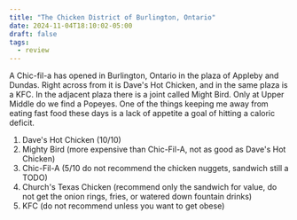 ```yaml
---
title: "The Chicken District of Burlington, Ontario"
date: 2024-11-04T18:10:02-05:00
draft: false
tags:
  - review
---
```


A Chic-fil-a has opened in Burlington, Ontario in the plaza of Appleby and Dundas. Right across from it is Dave's Hot Chicken, and in the same plaza is a KFC. In the adjacent plaza there is a joint called Might Bird. Only at Upper Middle do we find a Popeyes. One of the things keeping me away from eating fast food these days is a lack of appetite a goal of hitting a caloric deficit.

1. Dave's Hot Chicken (10/10)
2. Mighty Bird (more expensive than Chic-Fil-A, not as good as Dave's Hot Chicken)
3. Chic-Fil-A (5/10 do not recommend the chicken nuggets, sandwich still a TODO)
4. Church's Texas Chicken (recommend only the sandwich for value, do not get the onion rings, fries, or watered down fountain drinks)
5. KFC (do not recommend unless you want to get obese)
